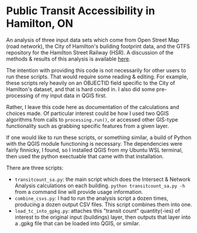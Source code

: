 # Public Transit Accessibility in Hamilton, ON

An analysis of three input data sets which come from Open Street Map (road network), the City of Hamilton's building footprint data, and the GTFS repository for the Hamilton Street Railway (HSR). A discussion of the methods & results of this analysis is available [here](https://rucskajj.github.io/Data-Science-Projects/HSR-Hamilton-map.html).

The intention with providing this code is not necessarily for other users to run these scripts. That would require some reading & editing. For example, these scripts rely heavily on an OBJECTID field specific to the City of Hamilton's dataset, and that is hard coded in. I also did some pre-processing of my input data in QGIS first.

Rather, I leave this code here as documentation of the calculations and choices made. Of particular interest could be how I used two QGIS algorithms from calls to `processing.run()`, or accessed other GIS-type functionality such as grabbing specific features from a given layer.

If one would like to run these scripts, or something similar, a build of Python with the QGIS module functioning is necessary. The dependencies were fairly finnicky, I found, so I installed QGIS from my Ubuntu WSL terminal, then used the python exectuable that came with that installation.

There are three scripts:
* `transitcount_sa.py`: the main script which does the Intersect & Network Analysis calculations on each building. `python transitcount_sa.py -h` from a command line will provide usage information.
* `combine_csvs.py`: I had to run the analysis script a dozen times, producing a dozen output CSV files. This script combines them into one.
* `load_tc_into_gpkg.py`: attaches this "transit count" quantity(-ies) of interest to the original input (buildings) layer, then outputs that layer into a .gpkg file that can be loaded into QGIS, or similar.
